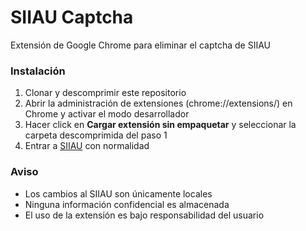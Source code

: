 # SIIAU Captcha

Extensión de Google Chrome para eliminar el captcha de SIIAU

### Instalación

1. Clonar y descomprimir este repositorio
2. Abrir la administración de extensiones (chrome://extensions/) en Chrome y activar el modo desarrollador
3. Hacer click en **Cargar extensión sin empaquetar** y seleccionar la carpeta descomprimida del paso 1
4. Entrar a [SIIAU](https://siiauescolar.siiau.udg.mx/) con normalidad

### Aviso

- Los cambios al SIIAU son únicamente locales
- Ninguna información confidencial es almacenada
- El uso de la extensión es bajo responsabilidad del usuario
